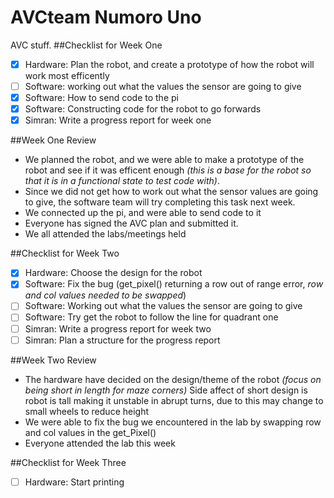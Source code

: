# AVCteam Numoro Uno
AVC stuff. 
##Checklist for Week One
- [x] Hardware: Plan the robot, and create a prototype of how the robot will work most efficently
- [ ] Software: working out what the values the sensor are going to give
- [x] Software: How to send code to the pi
- [x] Software: Constructing code for the robot to go forwards
- [x] Simran: Write a progress report for week one

##Week One Review
- We planned the robot, and we were able to make a prototype of the robot and see if it was efficent enough *(this is a base for the        robot so that it is in a functional state to test code with)*.
- Since we did not get how to work out what the sensor values are going to give, the software team will try completing this task next       week.
- We connected up the pi, and were able to send code to it
- Everyone has signed the AVC plan and submitted it.
- We all attended the labs/meetings held

##Checklist for Week Two
- [x] Hardware: Choose the design for the robot
- [x] Software: Fix the bug (get_pixel() returning a row out of range error, *row and col values needed to be swapped*)
- [ ] Software: Working out what the values the sensor are going to give
- [ ] Software: Try get the robot to follow the line for quadrant one
- [ ] Simran: Write a progress report for week two
- [ ] Simran: Plan a structure for the progress report

##Week Two Review
- The hardware have decided on the design/theme of the robot *(focus on being short in length for maze corners)*
    Side affect of short design is robot is tall making it unstable in abrupt turns, due to this may change to small wheels to reduce height
- We were able to fix the bug we encountered in the lab by swapping row and col values in the get_Pixel()
- Everyone attended the lab this week

##Checklist for Week Three
- [ ] Hardware: Start printing
